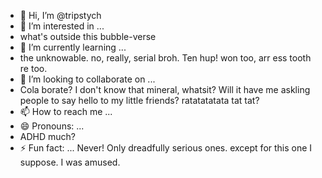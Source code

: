 - 👋 Hi, I’m @tripstych
- 👀 I’m interested in ...
-   what's outside this bubble-verse
- 🌱 I’m currently learning ...
-   the unknowable. no, really, serial broh.  Ten hup!  won too, arr ess tooth re too. 
- 💞️ I’m looking to collaborate on ...
-  Cola borate? I don't know that mineral, whatsit?  Will it have me askling people to say hello to my little friends? ratatatatata tat tat?
- 📫 How to reach me ... 
- 😄 Pronouns: ...
-    ADHD much?
- ⚡ Fun fact: ...
  Never! Only dreadfully serious ones.  except for this one I suppose.   I was amused.
  
